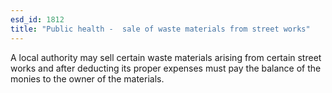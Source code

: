 ```yaml
---
esd_id: 1812
title: "Public health -  sale of waste materials from street works"
---
```


A local authority may sell certain waste materials arising from certain street works and after deducting its proper expenses must pay the balance of the monies to the owner of the materials.

